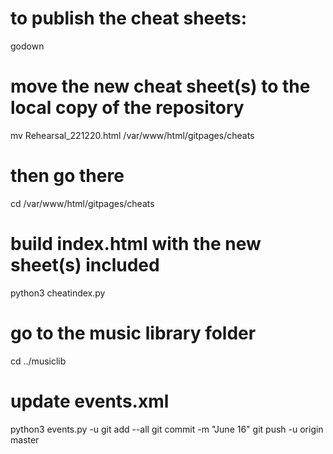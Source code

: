 # to publish the cheat sheets:
godown
# move the new cheat sheet(s) to the local copy of the repository
mv Rehearsal_221220.html /var/www/html/gitpages/cheats
# then go there
cd /var/www/html/gitpages/cheats
# build index.html with the new sheet(s) included
python3 cheatindex.py
# go to the music library folder
cd ../musiclib
# update events.xml
python3 events.py -u
git add --all
git commit -m "June 16"
git push -u origin master
<git userid>
<passwd>
